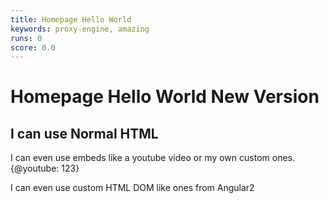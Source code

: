 ```yaml
---
title: Homepage Hello World
keywords: proxy-engine, amazing
runs: 0
score: 0.0
---
```

<header-component></header-component>
# Homepage Hello World New Version
<h2>I can use Normal HTML</h2>

I can even use embeds like a youtube video or my own custom ones.
{@youtube: 123}

I can even use custom HTML DOM like ones from Angular2

<login></login>
<footer-component></footer-component>
